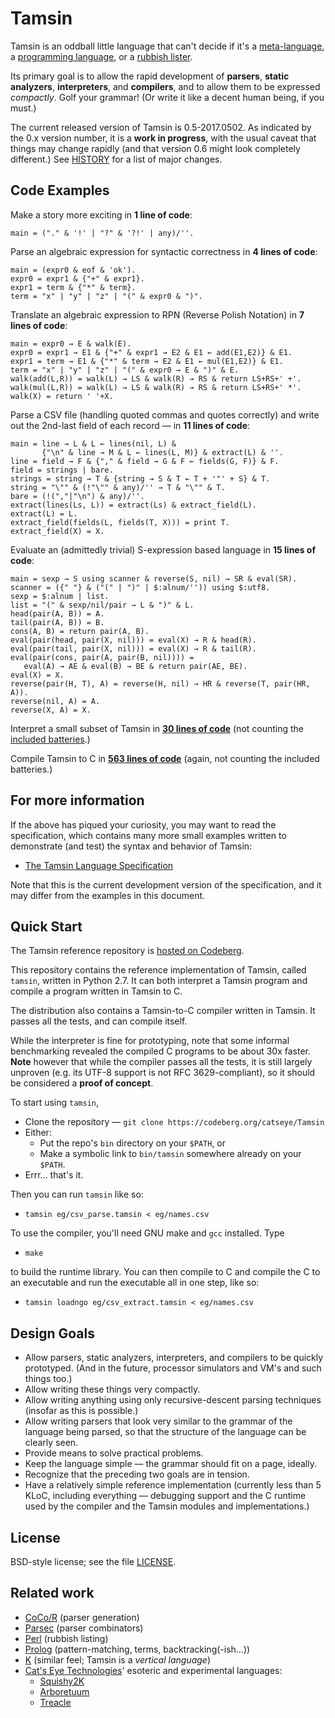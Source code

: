 Tamsin
======

Tamsin is an oddball little language that can't decide if it's a
[meta-language](doc/Philosophy.markdown#meta-language), a
[programming language](doc/Philosophy.markdown#programming-language), or a
[rubbish lister](doc/Philosophy.markdown#rubbish-lister).

Its primary goal is to allow the rapid development of **parsers**,
**static analyzers**, **interpreters**, and **compilers**, and to allow them
to be expressed *compactly*.  Golf your grammar!  (Or write it like a decent
human being, if you must.)

The current released version of Tamsin is 0.5-2017.0502.
As indicated by the 0.x version number, it is a **work in progress**,
with the usual caveat that things may change rapidly (and that version 0.6 might
look completely different.)  See [HISTORY](HISTORY.markdown)
for a list of major changes.

Code Examples
-------------

Make a story more exciting in **1 line of code**:

    main = ("." & '!' | "?" & '?!' | any)/''.

Parse an algebraic expression for syntactic correctness in **4 lines of code**:

    main = (expr0 & eof & 'ok').
    expr0 = expr1 & {"+" & expr1}.
    expr1 = term & {"*" & term}.
    term = "x" | "y" | "z" | "(" & expr0 & ")".

Translate an algebraic expression to RPN (Reverse Polish Notation) in
**7 lines of code**:

    main = expr0 → E & walk(E).
    expr0 = expr1 → E1 & {"+" & expr1 → E2 & E1 ← add(E1,E2)} & E1.
    expr1 = term → E1 & {"*" & term → E2 & E1 ← mul(E1,E2)} & E1.
    term = "x" | "y" | "z" | "(" & expr0 → E & ")" & E.
    walk(add(L,R)) = walk(L) → LS & walk(R) → RS & return LS+RS+' +'.
    walk(mul(L,R)) = walk(L) → LS & walk(R) → RS & return LS+RS+' *'.
    walk(X) = return ' '+X.

Parse a CSV file (handling quoted commas and quotes correctly) and write
out the 2nd-last field of each record — in **11 lines of code**:

    main = line → L & L ← lines(nil, L) &
           {"\n" & line → M & L ← lines(L, M)} & extract(L) & ''.
    line = field → F & {"," & field → G & F ← fields(G, F)} & F.
    field = strings | bare.
    strings = string → T & {string → S & T ← T + '"' + S} & T.
    string = "\"" & (!"\"" & any)/'' → T & "\"" & T.
    bare = (!(","|"\n") & any)/''.
    extract(lines(Ls, L)) = extract(Ls) & extract_field(L).
    extract(L) = L.
    extract_field(fields(L, fields(T, X))) = print T.
    extract_field(X) = X.

Evaluate an (admittedly trivial) S-expression based language in
**15 lines of code**:

    main = sexp → S using scanner & reverse(S, nil) → SR & eval(SR).
    scanner = ({" "} & ("(" | ")" | $:alnum/'')) using $:utf8.
    sexp = $:alnum | list.
    list = "(" & sexp/nil/pair → L & ")" & L.
    head(pair(A, B)) = A.
    tail(pair(A, B)) = B.
    cons(A, B) = return pair(A, B).
    eval(pair(head, pair(X, nil))) = eval(X) → R & head(R).
    eval(pair(tail, pair(X, nil))) = eval(X) → R & tail(R).
    eval(pair(cons, pair(A, pair(B, nil)))) =
       eval(A) → AE & eval(B) → BE & return pair(AE, BE).
    eval(X) = X.
    reverse(pair(H, T), A) = reverse(H, nil) → HR & reverse(T, pair(HR, A)).
    reverse(nil, A) = A.
    reverse(X, A) = X.

Interpret a small subset of Tamsin in
**[30 lines of code](mains/micro-tamsin.tamsin)**
(not counting the [included batteries](doc/Philosophy.markdown#batteries-included).)

Compile Tamsin to C in
**[563 lines of code](mains/compiler.tamsin)**
(again, not counting the included batteries.)

For more information
--------------------

If the above has piqued your curiosity, you may want to read the specification,
which contains many more small examples written to demonstrate (and test) the
syntax and behavior of Tamsin:

*   [The Tamsin Language Specification](doc/Tamsin.markdown)

Note that this is the current development version of the specification, and
it may differ from the examples in this document.

Quick Start
-----------

The Tamsin reference repository is [hosted on Codeberg](https://codeberg.org/catseye/Tamsin).

This repository contains the reference implementation of Tamsin, called
`tamsin`, written in Python 2.7.  It can both interpret a Tamsin program and
compile a program written in Tamsin to C.

The distribution also contains a Tamsin-to-C compiler written in Tamsin.  It
passes all the tests, and can compile itself.

While the interpreter is fine for prototyping, note that some informal
benchmarking revealed the compiled C programs to be about 30x faster.  **Note**
however that while the compiler passes all the tests, it is still largely
unproven (e.g. its UTF-8 support is not RFC 3629-compliant), so it should be
considered a **proof of concept**.

To start using `tamsin`,

*   Clone the repository — `git clone https://codeberg.org/catseye/Tamsin`
*   Either:
    *   Put the repo's `bin` directory on your `$PATH`, or
    *   Make a symbolic link to `bin/tamsin` somewhere already on your `$PATH`.
*   Errr... that's it.

Then you can run `tamsin` like so:

*   `tamsin eg/csv_parse.tamsin < eg/names.csv`

To use the compiler, you'll need GNU make and `gcc` installed.  Type

*   `make`

to build the runtime library.  You can then compile to C and compile the C to
an executable and run the executable all in one step, like so:

*   `tamsin loadngo eg/csv_extract.tamsin < eg/names.csv`

Design Goals
------------

*   Allow parsers, static analyzers, interpreters, and compilers to be
    quickly prototyped.  (And in the future, processor simulators and VM's
    and such things too.)
*   Allow writing these things very compactly.
*   Allow writing anything using only recursive-descent parsing techniques
    (insofar as this is possible.)
*   Allow writing parsers that look very similar to the grammar of the
    language being parsed, so that the structure of the language can be
    clearly seen.
*   Provide means to solve practical problems.
*   Keep the language simple — the grammar should fit on a page, ideally.
*   Recognize that the preceding two goals are in tension.
*   Have a relatively simple reference implementation (currently less than
    5 KLoC, including everything — debugging support and the C runtime
    used by the compiler and the Tamsin modules and implementations.)

License
-------

BSD-style license; see the file [LICENSE](LICENSE).

Related work
------------

*   [CoCo/R](http://www.scifac.ru.ac.za/coco/) (parser generation)
*   [Parsec](http://www.haskell.org/haskellwiki/Parsec) (parser combinators)
*   [Perl](http://perl.org/) (rubbish listing)
*   [Prolog](https://en.wikipedia.org/wiki/Prolog) (pattern-matching, terms,
    backtracking(-ish...))
*   [K](https://github.com/kevinlawler/kona) (similar feel; Tamsin
    is a _vertical language_)
*   [Cat's Eye Technologies](http://catseye.tc)' esoteric and experimental
    languages:
    *   [Squishy2K](http://catseye.tc/node/Squishy2K)
    *   [Arboretuum](http://catseye.tc/node/Arboretuum)
    *   [Treacle](http://catseye.tc/node/Treacle)
